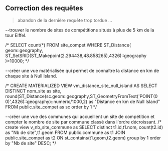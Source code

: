 ## Correction des requêtes

> abandon de la dernière requête trop tordue ...

--trouver le nombre de sites de compétitions situés à plus de 5 km de la tour Eiffel.

/*
SELECT count(*)
FROM site_compet
WHERE ST_Distance(
	geom::geography,
	ST_SetSRID(ST_Makepoint(2.294438,48.858265),4326)::geography
)>10000;
*/

--créer une vue matérialisée qui permet de connaître la distance en km de chaque site à Null Island.

/*
CREATE MATERIALIZED VIEW vm_distance_site_null_island AS
SELECT DISTINCT nom_site as site,
round(ST_Distance(sc.geom::geography,ST_GeometryFromText('POINT(0 0)',4326)::geography)::numeric/1000,2) as "Distance en km de Null Island"
FROM public.site_compet as sc
order by 1
*/

--créer une vue des communes qui accueillent un site de compétition et compter le nombre de site par commune classé dans l'ordre décroissant.
/*
create view v_nb_site_commune as
SELECT distinct t1.id,t1.nom, count(t2.id) as "Nb de site",t1.geom
FROM public.commune as t1 JOIN public.site_compet as t2 ON st_contains(t1.geom,t2.geom)
group  by 1
order by "Nb de site" DESC;
*/

